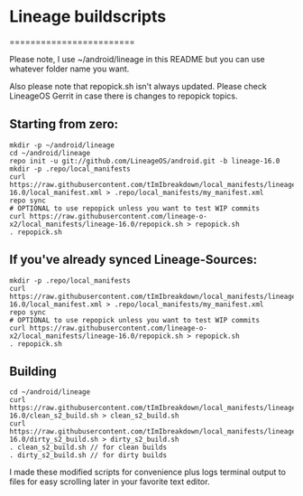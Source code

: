 # Lineage buildscripts
========================

Please note, I use ~/android/lineage in this README but you can use whatever folder name you want.

Also please note that repopick.sh isn't always updated. Please check LineageOS Gerrit in case there is changes to repopick topics.

Starting from zero:
---------
    mkdir -p ~/android/lineage
    cd ~/android/lineage
    repo init -u git://github.com/LineageOS/android.git -b lineage-16.0
    mkdir -p .repo/local_manifests
    curl https://raw.githubusercontent.com/tImIbreakdown/local_manifests/lineage-16.0/local_manifest.xml > .repo/local_manifests/my_manifest.xml
    repo sync
    # OPTIONAL to use repopick unless you want to test WIP commits
    curl https://raw.githubusercontent.com/lineage-o-x2/local_manifests/lineage-16.0/repopick.sh > repopick.sh
    . repopick.sh

If you've already synced Lineage-Sources:
----------
    mkdir -p .repo/local_manifests
    curl https://raw.githubusercontent.com/tImIbreakdown/local_manifests/lineage-16.0/local_manifest.xml > .repo/local_manifests/my_manifest.xml
    repo sync
    # OPTIONAL to use repopick unless you want to test WIP commits
    curl https://raw.githubusercontent.com/lineage-o-x2/local_manifests/lineage-16.0/repopick.sh > repopick.sh
    . repopick.sh

Building
----------
    cd ~/android/lineage
    curl https://raw.githubusercontent.com/tImIbreakdown/local_manifests/lineage-16.0/clean_s2_build.sh > clean_s2_build.sh
    curl https://raw.githubusercontent.com/tImIbreakdown/local_manifests/lineage-16.0/dirty_s2_build.sh > dirty_s2_build.sh
    . clean_s2_build.sh // for clean builds
    . dirty_s2_build.sh // for dirty builds

I made these modified scripts for convenience plus logs terminal output to files for easy scrolling later in your favorite text editor.
